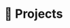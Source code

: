 # 🧪 Projects

<!-- ## [visa-termin-alert](https://github.com/noworneverev/visa-termin-alert) 🔗

- The project is inspired by a terminated chatbot service which is aimed at providing instant German visa appointments status. As you may know, it is extremely difficult to book an appointment to apply German visa in Taiwan in busy season, one may have to refresh the termin page ALL DAY LONG FOR SEVERAL DAYS to reserve a seat. Since the German Institue don't tell us when vacant appointments will be released exactly, I built this chatbot to notify those who want to arrange appointments.
- Python, Chatbot, LINE Bot, Deep Learning, Captcha Solving

## [images-viewer](https://github.com/noworneverev/images-viewer) 🔗

- A simple images viewer, scroll all images in one go.
- React, Javascript
- Hosted on [Github Pages](https://noworneverev.github.io/images-viewer/)

## [react-vscode-portfolio](https://github.com/noworneverev/react-vscode-portfolio) 🔗

- What you are looking at now
- A vscode inspired portfolio project
- Responsive Web Design
- React, TypeScript

## [go-germany](https://noworneverev.github.io/go-germany/) 🔗

- As a prospective master student in Germany, I spent a lot of time searching for international programs and their related articles shared by applicants. I know there's a [DAAD site](https://www2.daad.de/deutschland/studienangebote/international-programmes/en/result/?cert=&admReq=&langExamPC=&scholarshipLC=&langExamLC=&scholarshipSC=&langExamSC=&degree%5B%5D=&fos=&langDeAvailable=&langEnAvailable=&lang%5B%5D=&cit%5B%5D=&tyi%5B%5D=&ins%5B%5D=&fee=&bgn%5B%5D=&dat%5B%5D=&prep_subj%5B%5D=&prep_degree%5B%5D=&sort=4&dur=&subjects%5B%5D=&q=&limit=10&offset=&display=list) which is helpful for searching the desired program; however, I don't like the way it displays search results and I think if I can find related articles shared by former applicants at the same time, that would be simply awesome, so I created this site. I want to create a search tool so amazing that it'll be the one you find your desired programs -- I think this it.
- The whole project consists of three repositories, [go-germany](https://github.com/noworneverev/go-germany), [go-germany-api](https://github.com/noworneverev/go-germany-api), and [go-germany-sync](https://github.com/noworneverev/go-germany-sync), which are the frontend, the backend, and the data synchronization tool respectively.
  - go-germany
    - [TypeScript](https://github.com/microsoft/TypeScript)
    - [React.js](https://reactjs.org/)
    - [React Redux](https://github.com/reduxjs/react-redux)
    - [Redux Toolkit](https://github.com/reduxjs/redux-toolkit)
    - [Material UI](https://github.com/mui/material-ui)

  - go-germany-api
    - [Go](https://github.com/golang/go)
    - [httprouter](https://github.com/julienschmidt/httprouter)
    - [PostgreSQL](https://www.postgresql.org/)
    - [pq](https://github.com/lib/pq)
  
  - go-germany-sync
    - [Python](https://www.python.org/)
    - [asyncpg](https://github.com/MagicStack/asyncpg)
    - [Github Action](https://github.com/features/actions)

## [blog](https://github.com/noworneverev/blog) 🔗

- The blog I built based on [docusaurus](https://github.com/noworneverev/blog) to document my learning progress and to share the add-ins I created which were used to increase my efficiency at work.
- Javascript, React, Docusaurus

## [notion-pdf](https://github.com/noworneverev/notion-pdf) 🔗

- A tool that you can choose either [weasyprint](https://github.com/Kozea/WeasyPrint) or chromedriver(save as pdf) to convert Notion exported html files to pdf files.
- Python, weasyprint

## [eyny-novel](https://github.com/noworneverev/eyny-novel) 🔗

- A novel downloader
- Python, Beautiful Soup

## [react-flask-mysql-example](https://github.com/noworneverev/react-flask-mysql-example) 🔗

- An example utilize Flask and MySQL as backend and React-Admin as Frontend to build admin dashboard.
- Python, Flask, MySQL, React, [React-Admin](https://github.com/marmelab/react-admin)

## [Excel-starter](https://github.com/noworneverev/Excel-Starter) 🔗

- Website: <https://excel-starter.netlify.app/>
- It's a website documenting basic Excel techniques which I deemed newbie auditor should know and sharing VBA tools I developed to tackle working papers.
- React, Gatsby

## [pybecker](https://github.com/noworneverev/pybecker) 🔗

- A web scraping tool which can parse [Becker](https://www.becker.com/), download all the questions and save the content to txt files.
- I built this tool to help me prepare the AICPA Exam, since the website don't have download functionality. Unfortunately, Github disabled the repo due to DMCA takedown, even though the tool would make sure the user who should have the account registered in Becker.
- Python, Beautiful Soup

## Trial Balance System

- It's the smartest trial balance solution in Taiwan which was in house developed and targeted for audit leadsheet generatinon.
- C#, MSSQL

## [PDF2Excel](https://github.com/noworneverev/PDF2Excel) 🔗

- Extract tables from PDF files and save them into separate Excel(.xlsx) files.
- Python, [PDFPlumber](https://github.com/jsvine/pdfplumber), Pandas, PyQt5

## [TickMark](https://github.com/noworneverev/TickMark) 🔗

- An add-in for auditors and accountants. This Excel add-in is designed to help auditors to deal with working papers.
- This was my first Visual Basic program. Before I wrote this Visual Basic based add-in, I only had some basic knowledge of VBA. I spent the whole March building this add-in and self-learning Visual Basic simultaneously.
- Page: [TickMark Demo](https://noworneverev.github.io/tickmark_demo/)
- Demo: <https://youtu.be/Hi4jG4As_h8>
- VB.NET

## [Commercial Law App](https://github.com/noworneverev/CommercialLaw) 🔗

- My first mobile application aimed at helping myself to prepare the CPA Exam in spare time.
- Java

## [Liu Input Method Tutorial](https://noworneverev.github.io/learnliu/) 🔗

- The tutorial website teaches how to use Liu input method(嘸蝦米輸入法).
- HTML -->
